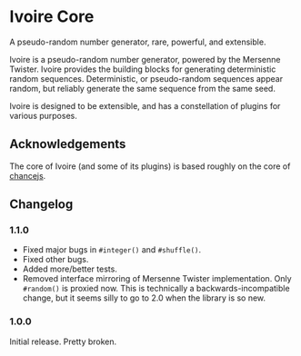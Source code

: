 Ivoire Core
===========

A pseudo-random number generator, rare, powerful, and extensible.

Ivoire is a pseudo-random number generator, powered by the Mersenne
Twister. Ivoire provides the building blocks for generating deterministic
random sequences. Deterministic, or pseudo-random sequences appear random,
but reliably generate the same sequence from the same seed.

Ivoire is designed to be extensible, and has a constellation of plugins for
various purposes.

Acknowledgements
----------------

The core of Ivoire (and some of its plugins) is based roughly on the core of
[chancejs](http://chancejs.com/).


Changelog
---------

### 1.1.0

- Fixed major bugs in `#integer()` and `#shuffle()`.
- Fixed other bugs.
- Added more/better tests.
- Removed interface mirroring of Mersenne Twister implementation. Only
  `#random()` is proxied now. This is technically a backwards-incompatible
  change, but it seems silly to go to 2.0 when the library is so new.

### 1.0.0

Initial release. Pretty broken.
